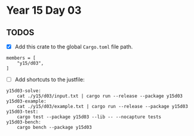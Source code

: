 # Year 15 Day 03

## TODOS

- [x] Add this crate to the global `Cargo.toml` file path.

```
members = [
    "y15/d03",
]
```

- [ ] Add shortcuts to the justfile:

```
y15d03-solve:
    cat ./y15/d03/input.txt | cargo run --release --package y15d03
y15d03-example:
    cat ./y15/d03/example.txt | cargo run --release --package y15d03
y15d03-test:
    cargo test --package y15d03 --lib -- --nocapture tests
y15d03-bench:
    cargo bench --package y15d03
```